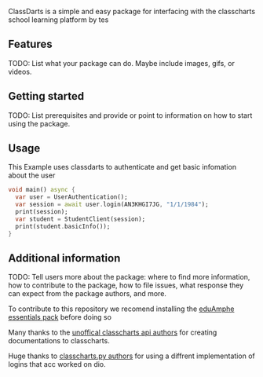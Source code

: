 <!-- 
This README describes the package. If you publish this package to pub.dev,
this README's contents appear on the landing page for your package.

For information about how to write a good package README, see the guide for
[writing package pages](https://dart.dev/guides/libraries/writing-package-pages). 

For general information about developing packages, see the Dart guide for
[creating packages](https://dart.dev/guides/libraries/create-library-packages)
and the Flutter guide for
[developing packages and plugins](https://flutter.dev/developing-packages). 
-->

ClassDarts is a simple and easy package for interfacing with the classcharts school learning platform by tes

## Features

TODO: List what your package can do. Maybe include images, gifs, or videos.

## Getting started

TODO: List prerequisites and provide or point to information on how to
start using the package.

## Usage

This Example uses classdarts to authenticate and get basic infomation about the user

```dart
void main() async {
  var user = UserAuthentication();
  var session = await user.login(AN3KHGI7JG, "1/1/1984");
  print(session);
  var student = StudentClient(session);
  print(student.basicInfo());
}
```

## Additional information

TODO: Tell users more about the package: where to find more information, how to 
contribute to the package, how to file issues, what response they can expect 
from the package authors, and more.

To contribute to this repository we recomend installing the [eduAmphe essentials pack](https://github.com/amphe-os/eduamphe-essentials) before doing so

Many thanks to the [unoffical classcharts api authors](https://github.com/classchartsapi/classcharts-api-js) for creating documentations to classcharts.

Huge thanks to [classcharts.py authors](https://github.com/NCPlayz/classcharts.py) for using a diffrent implementation of logins that acc worked on dio.
